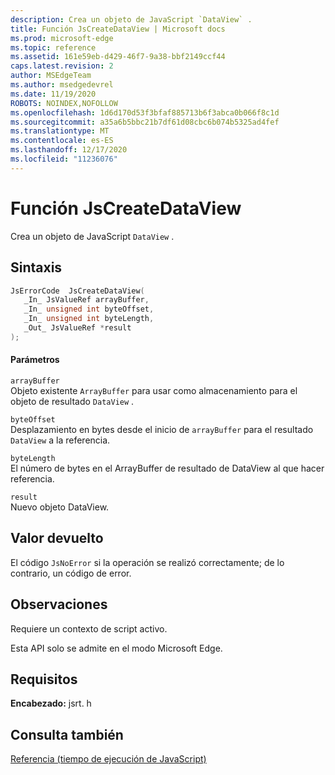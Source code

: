 ```yaml
---
description: Crea un objeto de JavaScript `DataView` .
title: Función JsCreateDataView | Microsoft docs
ms.prod: microsoft-edge
ms.topic: reference
ms.assetid: 161e59eb-d429-46f7-9a38-bbf2149ccf44
caps.latest.revision: 2
author: MSEdgeTeam
ms.author: msedgedevrel
ms.date: 11/19/2020
ROBOTS: NOINDEX,NOFOLLOW
ms.openlocfilehash: 1d6d170d53f3bfaf885713b6f3abca0b066f8c1d
ms.sourcegitcommit: a35a6b5bbc21b7df61d08cbc6b074b5325ad4fef
ms.translationtype: MT
ms.contentlocale: es-ES
ms.lasthandoff: 12/17/2020
ms.locfileid: "11236076"
---
```

# Función JsCreateDataView

Crea un objeto de JavaScript `DataView` .  
  
## Sintaxis  
  
```cpp  
JsErrorCode  JsCreateDataView(  
   _In_ JsValueRef arrayBuffer,  
   _In_ unsigned int byteOffset,  
   _In_ unsigned int byteLength,  
   _Out_ JsValueRef *result  
);  
```  
  
#### Parámetros  
 `arrayBuffer`  
 Objeto existente `ArrayBuffer` para usar como almacenamiento para el objeto de resultado `DataView` .  
  
 `byteOffset`  
 Desplazamiento en bytes desde el inicio de `arrayBuffer` para el resultado `DataView` a la referencia.  
  
 `byteLength`  
 El número de bytes en el ArrayBuffer de resultado de DataView al que hacer referencia.  
  
 `result`  
 Nuevo objeto DataView.  
  
## Valor devuelto  
 El código `JsNoError` si la operación se realizó correctamente; de lo contrario, un código de error.  
  
## Observaciones  
 Requiere un contexto de script activo.  
  
 Esta API solo se admite en el modo Microsoft Edge.  
  
## Requisitos  
 **Encabezado:** jsrt. h  
  
## Consulta también  
 [Referencia (tiempo de ejecución de JavaScript)](../chakra-hosting/reference-javascript-runtime.md)
